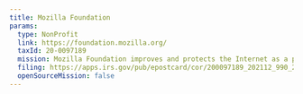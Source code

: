 ```yaml
---
title: Mozilla Foundation
params:
  type: NonProfit
  link: https://foundation.mozilla.org/
  taxId: 20-0097189
  mission: Mozilla Foundation improves and protects the Internet as a public resource by working with thousands of volunteers to (1) keep the Internet a universal open platform and (2) promote more trustworthy innovation on the Internet.
  filing: https://apps.irs.gov/pub/epostcard/cor/200097189_202112_990_2023051021198756.pdf
  openSourceMission: false
---
```

